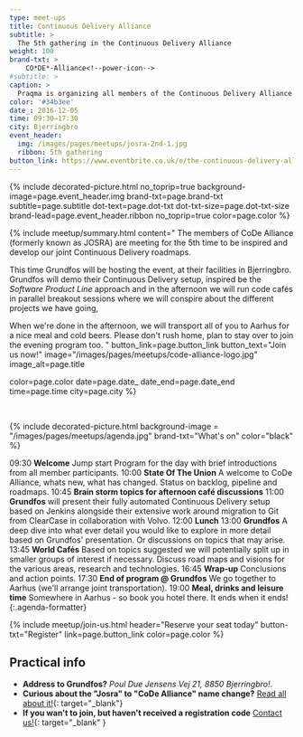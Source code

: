 ```yaml
---
type: meet-ups
title: Continuous Delivery Alliance
subtitle: >
  The 5th gathering in the Continuous Delivery Alliance
weight: 100
brand-txt: >
    CO*DE*-Alliance<!--power-icon-->
#subtitle: >
caption: >
  Praqma is organizing all members of the Continuous Delivery Alliance to meet at Grundfos, to a day of sharing, growing, inventing and planning.
color: '#34b3ee'
date_: 2016-12-05
time: 09:30—17:30
city: Bjerringbro
event_header:
  img: /images/pages/meetups/josra-2nd-1.jpg
  ribbon: 5th gathering
button_link: https://www.eventbrite.co.uk/e/the-continuous-delivery-alliance-gathering-tickets-29007858285
---
```


{% include decorated-picture.html
no_toprip=true
background-image=page.event_header.img
brand-txt=page.brand-txt
subtitle=page.subtitle
dot-text=page.dot-txt
dot-txt-size=page.dot-txt-size
brand-lead=page.event_header.ribbon
no_toprip=true
color=page.color %}

{% include meetup/summary.html
content="
The members of CoDe Alliance (formerly known as JOSRA) are meeting for the 5th time to be inspired and develop our joint Continuous Delivery roadmaps.

This time Grundfos will be hosting the event, at their facilities in Bjerringbro. Grundfos will demo their Continuous Delivery setup, inspired be the _Software Product Line_ approach and in the afternoon we will run code cafés in parallel breakout sessions where we will conspire about the different projects we have going,

When we're done in the afternoon, we will transport all of you to Aarhus for a nice meal and cold beers. Please don't rush home, plan to stay over to join the evening program too.
"
button_link=page.button_link
button_text="Join us now!"
image="/images/pages/meetups/code-alliance-logo.jpg"
image_alt=page.title

color=page.color
date=page.date_
date_end=page.date_end
time=page.time
city=page.city
%}


<br>

{% include decorated-picture.html
background-image = "/images/pages/meetups/agenda.jpg"
brand-txt="What's on"
color="black" %}

09:30
**Welcome** Jump start Program for the day with brief introductions from all member participants.
10:00
**State Of The Union** A welcome to CoDe Alliance, whats new, what has changed. Status on backlog, pipeline and roadmaps.
10:45
**Brain storm topics for afternoon café discussions**
11:00
**Grundfos** will present their fully automated Continuous Delivery setup based on Jenkins alongside their extensive work around migration to Git from ClearCase in collaboration with Volvo.
12:00
**Lunch**
13:00
**Grundfos** A deep dive into what ever detail you would like to explore in more detail based on Grundfos' presentation. Or discussions on topics that may arise.
13:45
**World Cafés** Based on topics suggested we will potentially split up in smaller groups of interest if necessary. Discuss road maps and visions for the various areas, research and technologies.
16:45
**Wrap-up** Conclusions and action points.
17:30
**End of program @ Grundfos** We go together to Aarhus (we'll arrange joint transportation).
19:00
**Meal, drinks and leisure time**  Somewhere in Aarhus - so book you hotel there. It ends when it ends!
{:.agenda-formatter}

{% include meetup/join-us.html header="Reserve your seat today" button-txt="Register" link=page.button_link color=page.color %}

## Practical info

* **Address to Grundfos?**  _Poul Due Jensens Vej 21, 8850 Bjerringbro!_.
* **Curious about the "Josra" to "CoDe Alliance" name change?** [Read all about it!](http://www.praqma.com/stories/code-alliance/){: target="_blank"}
* **If you wan't to join, but haven't received a registration code** [Contact us!](mailto:info@praqma.com){: target="_blank" }
